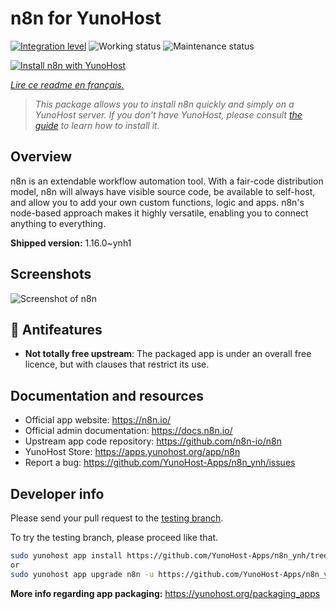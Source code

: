 <!--
N.B.: This README was automatically generated by https://github.com/YunoHost/apps/tree/master/tools/README-generator
It shall NOT be edited by hand.
-->

# n8n for YunoHost

[![Integration level](https://dash.yunohost.org/integration/n8n.svg)](https://dash.yunohost.org/appci/app/n8n) ![Working status](https://ci-apps.yunohost.org/ci/badges/n8n.status.svg) ![Maintenance status](https://ci-apps.yunohost.org/ci/badges/n8n.maintain.svg)

[![Install n8n with YunoHost](https://install-app.yunohost.org/install-with-yunohost.svg)](https://install-app.yunohost.org/?app=n8n)

*[Lire ce readme en français.](./README_fr.md)*

> *This package allows you to install n8n quickly and simply on a YunoHost server.
If you don't have YunoHost, please consult [the guide](https://yunohost.org/#/install) to learn how to install it.*

## Overview

n8n is an extendable workflow automation tool. With a fair-code distribution model, n8n will always have visible source code, be available to self-host, and allow you to add your own custom functions, logic and apps. n8n's node-based approach makes it highly versatile, enabling you to connect anything to everything.

**Shipped version:** 1.16.0~ynh1

## Screenshots

![Screenshot of n8n](./doc/screenshots/n8n-screenshot.png)

## :red_circle: Antifeatures

- **Not totally free upstream**: The packaged app is under an overall free licence, but with clauses that restrict its use.

## Documentation and resources

* Official app website: <https://n8n.io/>
* Official admin documentation: <https://docs.n8n.io/>
* Upstream app code repository: <https://github.com/n8n-io/n8n>
* YunoHost Store: <https://apps.yunohost.org/app/n8n>
* Report a bug: <https://github.com/YunoHost-Apps/n8n_ynh/issues>

## Developer info

Please send your pull request to the [testing branch](https://github.com/YunoHost-Apps/n8n_ynh/tree/testing).

To try the testing branch, please proceed like that.

``` bash
sudo yunohost app install https://github.com/YunoHost-Apps/n8n_ynh/tree/testing --debug
or
sudo yunohost app upgrade n8n -u https://github.com/YunoHost-Apps/n8n_ynh/tree/testing --debug
```

**More info regarding app packaging:** <https://yunohost.org/packaging_apps>
